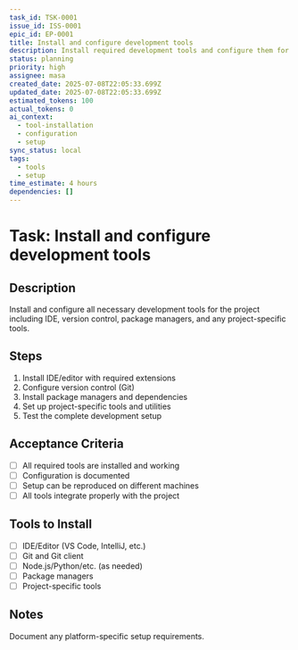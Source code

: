 ```yaml
---
task_id: TSK-0001
issue_id: ISS-0001
epic_id: EP-0001
title: Install and configure development tools
description: Install required development tools and configure them for the project
status: planning
priority: high
assignee: masa
created_date: 2025-07-08T22:05:33.699Z
updated_date: 2025-07-08T22:05:33.699Z
estimated_tokens: 100
actual_tokens: 0
ai_context:
  - tool-installation
  - configuration
  - setup
sync_status: local
tags:
  - tools
  - setup
time_estimate: 4 hours
dependencies: []
---
```


# Task: Install and configure development tools

## Description
Install and configure all necessary development tools for the project including IDE, version control, package managers, and any project-specific tools.

## Steps
1. Install IDE/editor with required extensions
2. Configure version control (Git)
3. Install package managers and dependencies
4. Set up project-specific tools and utilities
5. Test the complete development setup

## Acceptance Criteria
- [ ] All required tools are installed and working
- [ ] Configuration is documented
- [ ] Setup can be reproduced on different machines
- [ ] All tools integrate properly with the project

## Tools to Install
- [ ] IDE/Editor (VS Code, IntelliJ, etc.)
- [ ] Git and Git client
- [ ] Node.js/Python/etc. (as needed)
- [ ] Package managers
- [ ] Project-specific tools

## Notes
Document any platform-specific setup requirements.
